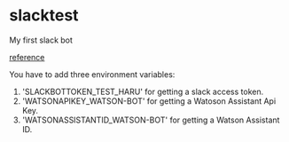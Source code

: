# slacktest
My first slack bot

[reference](https://qiita.com/sukesuke/items/1ac92251def87357fdf6)

You have to add three environment variables:
   1. 'SLACKBOTTOKEN_TEST_HARU' for getting a slack access token.
   1. 'WATSONAPIKEY_WATSON-BOT' for getting a Watoson Assistant Api Key.
   1. 'WATSONASSISTANTID_WATSON-BOT' for getting a Watson Assistant ID.